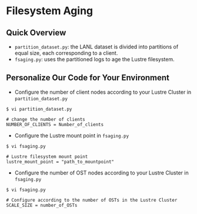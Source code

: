 # Filesystem Aging

## Quick Overview

* `partition_dataset.py`: the LANL dataset is divided into partitions of equal size, each corresponding to a client.
* `fsaging.py`: uses the partitioned logs to age the Lustre filesystem.


## Personalize Our Code for Your Environment

- Configure the number of client nodes according to your Lustre Cluster in `partition_dataset.py`

```
$ vi partition_dataset.py

# change the number of clients
NUMBER_OF_CLIENTS = Number_of_clients
```

- Configure the Lustre mount point in `fsaging.py`

```
$ vi fsaging.py

# Lustre filesystem mount point
lustre_mount_point = "path_to_mountpoint"
```

- Configure the number of OST nodes according to your Lustre Cluster in `fsaging.py`

```
$ vi fsaging.py

# Configure according to the number of OSTs in the Lustre Cluster
SCALE_SIZE = number_of_OSTs
```
